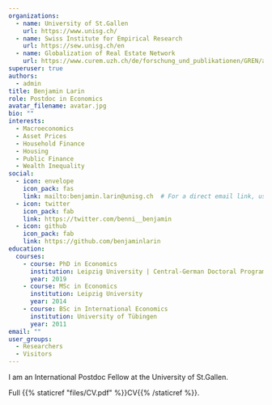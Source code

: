 ```yaml
---
organizations:
  - name: University of St.Gallen
    url: https://www.unisg.ch/
  - name: Swiss Institute for Empirical Research
    url: https://sew.unisg.ch/en
  - name: Globalization of Real Estate Network
    url: https://www.curem.uzh.ch/de/forschung_und_publikationen/GREN/about.html
superuser: true
authors:
  - admin
title: Benjamin Larin
role: Postdoc in Economics
avatar_filename: avatar.jpg
bio: ""
interests:
  - Macroeconomics
  - Asset Prices
  - Household Finance
  - Housing
  - Public Finance
  - Wealth Inequality
social:
  - icon: envelope
    icon_pack: fas
    link: mailto:benjamin.larin@unisg.ch  # For a direct email link, use "mailto:test@example.org".
  - icon: twitter
    icon_pack: fab
    link: https://twitter.com/benni__benjamin
  - icon: github
    icon_pack: fab
    link: https://github.com/benjaminlarin
education:
  courses:
    - course: PhD in Economics
      institution: Leipzig University | Central-German Doctoral Program Economics (CGDE)
      year: 2019
    - course: MSc in Economics
      institution: Leipzig University
      year: 2014
    - course: BSc in International Economics
      institution: University of Tübingen
      year: 2011
email: ""
user_groups:
  - Researchers
  - Visitors
---
```

I am an International Postdoc Fellow at the University of St.Gallen.
<!-- I am on the job market 2020-21 and will be available for interviews at the EJM and the ASSA virtual meetings. -->

Full {{% staticref "files/CV.pdf" %}}CV{{% /staticref %}}.
